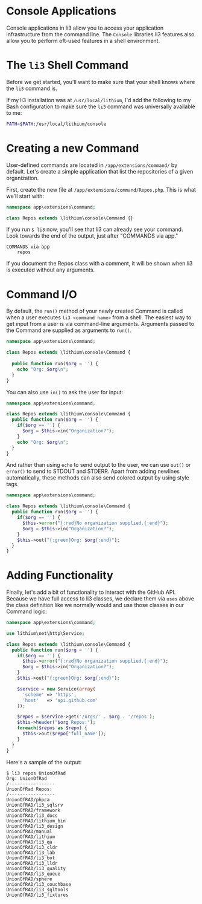 # Console Applications

Console applications in li3 allow you to access your application
infrastructure from the command line. The `Console` libraries li3
features also allow you to perform oft-used features in a shell
environment.

# The `li3` Shell Command

Before we get started, you'll want to make sure that your shell knows
where the `li3` command is.

If my li3 installation was at `/usr/local/lithium`, I'd add the
following to my Bash configuration to make sure the `li3` command was
universally available to me:

```bash
PATH=$PATH:/usr/local/lithium/console
```

# Creating a new Command

User-defined commands are located in `/app/extensions/command/` by
default. Let's create a simple application that list the repositories of
a given organization.

First, create the new file at `/app/extensions/command/Repos.php`. This
is what we'll start with:

```php
namespace app\extensions\command;

class Repos extends \lithium\console\Command {}
```

If you run `$ li3` now, you'll see that li3 can already see your
command. Look towards the end of the output, just after "COMMANDS via
app."

```
COMMANDS via app
    repos
```

If you document the Repos class with a comment, it will be shown when
li3 is executed without any arguments.

# Command I/O

By default, the `run()` method of your newly created Command is called
when a user executes `li3 <command name>` from a shell. The easiest way
to get input from a user is via command-line arguments. Arguments passed
to the Command are supplied as arguments to `run()`.

```php
namespace app\extensions\command;

class Repos extends \lithium\console\Command {
  
  public function run($org = '') {
    echo "Org: $org\n";
  }
}
```

You can also use `in()` to ask the user for input:

```php
namespace app\extensions\command;

class Repos extends \lithium\console\Command {
  public function run($org = '') {
    if($org == '') {
      $org = $this->in("Organization?");
    }
    echo "Org: $org\n";
  }
}
```

And rather than using `echo` to send output to the user, we can use
`out()` or `error()` to send to STDOUT and STDERR. Apart from adding
newlines automatically, these methods can also send colored output by using style tags.

```php
namespace app\extensions\command;

class Repos extends \lithium\console\Command {
  public function run($org = '') {
    if($org == '') {
      $this->error("{:red}No organization supplied.{:end}");
      $org = $this->in("Organization?");
    }
    $this->out("{:green}Org: $org{:end}");
  }
}
```

# Adding Functionality

Finally, let's add a bit of functionality to interact with the GitHub
API. Because we have full access to li3 classes, we declare them via
`uses` above the class definition like we normally would and use those
classes in our Command logic:

```php
namespace app\extensions\command;

use lithium\net\http\Service;

class Repos extends \lithium\console\Command {
  public function run($org = '') {
    if($org == '') {
      $this->error("{:red}No organization supplied.{:end}");
      $org = $this->in("Organization?");
    }
    $this->out("{:green}Org: $org{:end}");

    $service = new Service(array(
      'scheme' => 'https',
      'host'   => 'api.github.com'
    ));

    $repos = $service->get('/orgs/' . $org . '/repos');
    $this->header("$org Repos:");
    foreach($repos as $repo) {
      $this->out($repo['full_name']);
    }
  }
}
```

Here's a sample of the output:

```
$ li3 repos UnionOfRad
Org: UnionOfRad
/-----------------
UnionOfRad Repos:
/-----------------
UnionOfRAD/phpca
UnionOfRAD/li3_sqlsrv
UnionOfRAD/framework
UnionOfRAD/li3_docs
UnionOfRAD/lithium_bin
UnionOfRAD/li3_design
UnionOfRAD/manual
UnionOfRAD/lithium
UnionOfRAD/li3_qa
UnionOfRAD/li3_cldr
UnionOfRAD/li3_lab
UnionOfRAD/li3_bot
UnionOfRAD/li3_lldr
UnionOfRAD/li3_quality
UnionOfRAD/li3_queue
UnionOfRAD/sphere
UnionOfRAD/li3_couchbase
UnionOfRAD/li3_sqltools
UnionOfRAD/li3_fixtures
```
